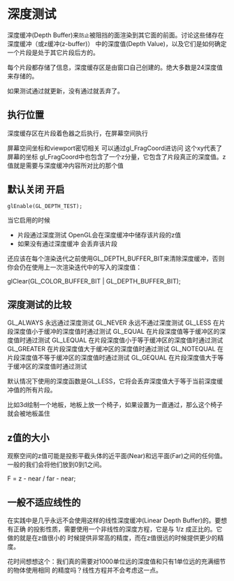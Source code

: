 # 深度测试

深度缓冲(Depth Buffer)来`防止`被阻挡的面渲染到其它面的前面。讨论这些储存在深度缓冲（或z缓冲(z-buffer)）
中的深度值(Depth Value)，以及它们是如何确定一个片段是处于其它片段后方的。

每个片段都存储了信息，深度缓存区是由窗口自己创建的。绝大多数是24深度值来存储的。

如果测试通过就更新，没有通过就丢弃了。

## 执行位置

深度缓存区在片段着色器之后执行，在屏幕空间执行

屏幕空间坐标和viewport密切相关  可以通过gl_FragCoord进访问
这个xy代表了屏幕的坐标
gl_FragCoord中也包含了一个z分量，它包含了片段真正的深度值。z值就是需要与深度缓冲内容所对比的那个值

## 默认关闭 开启

```
glEnable(GL_DEPTH_TEST);
```
当它启用的时候
- 片段通过深度测试   OpenGL会在深度缓冲中储存该片段的z值
- 如果没有通过深度缓冲 会丢弃该片段

还应该在每个渲染迭代之前使用GL_DEPTH_BUFFER_BIT来清除深度缓冲，否则你会仍在使用上一次渲染迭代中的写入的深度值：

glClear(GL_COLOR_BUFFER_BIT | GL_DEPTH_BUFFER_BIT);

## 深度测试的比较

GL_ALWAYS	永远通过深度测试
GL_NEVER	永远不通过深度测试
GL_LESS	    在片段深度值小于缓冲的深度值时通过测试
GL_EQUAL	在片段深度值等于缓冲区的深度值时通过测试
GL_LEQUAL	在片段深度值小于等于缓冲区的深度值时通过测试
GL_GREATER	在片段深度值大于缓冲区的深度值时通过测试
GL_NOTEQUAL	在片段深度值不等于缓冲区的深度值时通过测试
GL_GEQUAL	在片段深度值大于等于缓冲区的深度值时通过测试

默认情况下使用的深度函数是GL_LESS，它将会丢弃深度值大于等于当前深度缓冲值的所有片段。

比如3d绘制一个地板，地板上放一个椅子，如果设置为一直通过，那么这个椅子就会被地板盖住

## z值的大小

观察空间的z值可能是投影平截头体的近平面(Near)和远平面(Far)之间的任何值。
一般的我们会将他们放到0到1之间。

F = z - near / far - near;


## 一般不适应线性的

在实践中是几乎永远不会使用这样的线性深度缓冲(Linear Depth Buffer)的。要想有正确
的投影性质，需要使用一个非线性的深度方程，它是与 1/z 成正比的。它做的就是在z值很小的
时候提供非常高的精度，而在z值很远的时候提供更少的精度。

花时间想想这个：我们真的需要对1000单位远的深度值和只有1单位远的充满细节的物体使用相同
的精度吗？线性方程并不会考虑这一点。